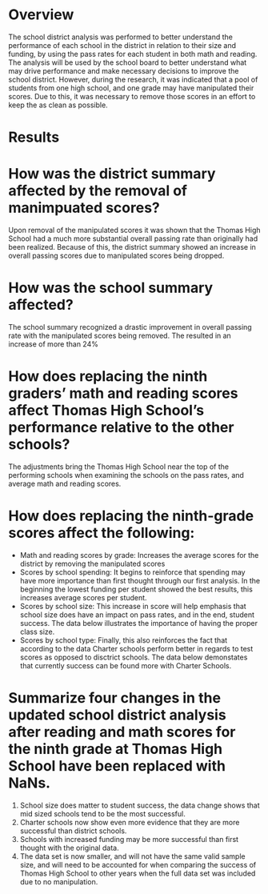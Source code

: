 # Overview

The school district analysis was performed to better understand the performance of each school in the district in relation to their size and funding, by using the pass rates for each student in both math and reading.  The analysis will be used by the school board to better understand what may drive performance and make necessary decisions to improve the school district.  However, during the research, it was indicated that a pool of students from one high school, and one grade may have manipulated their scores.  Due to this, it was necessary to remove those scores in an effort to keep the as clean as possible.  

# Results

  # How was the district summary affected by the removal of manimpuated scores?
  
Upon removal of the manipulated scores it was shown that the Thomas High School had a much more substantial overall passing rate than originally had been realized.  Because of this, the district summary showed an increase in overall passing scores due to manipulated scores being dropped.

  # How was the school summary affected?
  
The school summary recognized a drastic improvement in overall passing rate with the manipulated scores being removed.  The resulted in an increase of more than 24%

  # How does replacing the ninth graders’ math and reading scores affect Thomas High School’s performance relative to the other schools?

The adjustments bring the Thomas High School near the top of the performing schools when examining the schools on the pass rates, and average math and reading scores.  

  # How does replacing the ninth-grade scores affect the following:

 - Math and reading scores by grade:  Increases the average scores for the district by removing the manipulated scores
 - Scores by school spending: It begins to reinforce that spending may have more importance than first thought through our first analysis.  In the beginning the lowest funding per student showed the best results, this increases average scores per student.
 - Scores by school size:  This increase in score will help emphasis that school size does have an impact on pass rates, and in the end, student success.  The data below illustrates the importance of having the proper class size.
 - Scores by school type: Finally, this also reinforces the fact that according to the data Charter schools perform better in regards to test scores as opposed to disctrict schools.  The data below demonstates that currently success can be found more with Charter Schools.

 # Summarize four changes in the updated school district analysis after reading and math scores for the ninth grade at Thomas High School have been replaced with NaNs.
 
  1. School size does matter to student success, the data change shows that mid sized schools tend to be the most successful.
  2. Charter schools now show even more evidence that they are more successful than district schools.
  3. Schools with increased funding may be more successful than first thought with the original data.
  4. The data set is now smaller, and will not have the same valid sample size, and will need to be accounted for when comparing the success of Thomas High School to other years when the full data set was included due to no manipulation.
